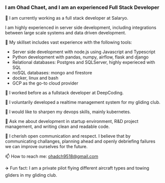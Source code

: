 ### I am Ohad Chaet, and I am an experienced Full Stack Developer

🔭 I am currently working as a full stack developer at Salaryo.

I am highly experienced in server side development, including integrations between large scale systems and data driven development.

🔨 My skillset includes vast experience with the following tools:
- Server side development with node.js using Javascript and Typescript
- Python development with pandas, numpy, airflow, flask and django
- Relational databases: Postgres and SQLServer, highly experieced with SQL
- noSQL databases: mongo and firestore
- docker, linux and bash
- GCP as the go-to cloud provider

💼 I worked before as a fullstack developer at DeepCoding.

🌹 I voluntarily developed a realtime management system for my gliding club. 

🌱 I would like to sharpen my devops skills, mainly kubernetes.

💬 Ask me about development in startup environment, R&D project management, and writing clean and readable code.

💁‍ I cherish open communication and respect. I believe that by communicating challanges, planning ahead and openly debriefing failures we can improve ourselves for the future.

📫 How to reach me: ohadch9518@gmail.com

✈️ Fun fact: I am a private pilot flying different aircraft types and towing gliders in my gliding club.
